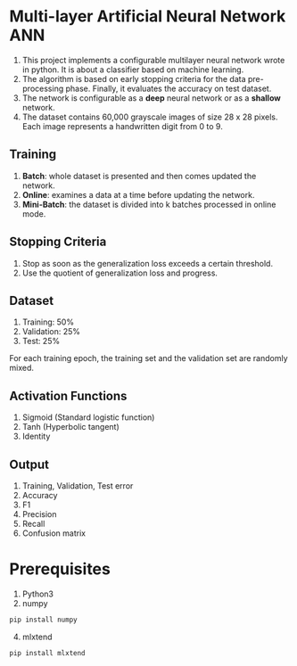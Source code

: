 # Multi-layer Artificial Neural Network ANN
1. This project implements a configurable multilayer neural network wrote in python. It is about a classifier based on machine learning.
2. The algorithm is based on early stopping criteria for the data pre-processing phase. Finally, it evaluates the accuracy on test dataset.
3. The network is configurable as a <b>deep</b> neural network or as a <b>shallow</b> network.
4. The dataset contains 60,000 grayscale images of size 28 x 28 pixels. Each image represents a handwritten digit from 0 to 9.

## Training
1. <b>Batch</b>: whole dataset is presented and then comes updated the network. 
2. <b>Online</b>: examines a data at a time before updating the network.
3. <b>Mini-Batch</b>: the dataset is divided into k batches processed in online mode. 

## Stopping Criteria
1. Stop as soon as the generalization loss exceeds a certain threshold. 
2. Use the quotient of generalization loss and progress.

## Dataset
1. Training: 50%
2. Validation: 25%
3. Test: 25%

For each training epoch, the training set and the validation set are randomly mixed.

## Activation Functions
1. Sigmoid (Standard logistic function) 
2. Tanh (Hyperbolic tangent)
3. Identity

## Output 
1. Training, Validation, Test error
2. Accuracy
3. F1
4. Precision
5. Recall
6. Confusion matrix

# Prerequisites
1. Python3
2. numpy
 ```bash
pip install numpy
```
4. mlxtend
 ```bash
pip install mlxtend
```
